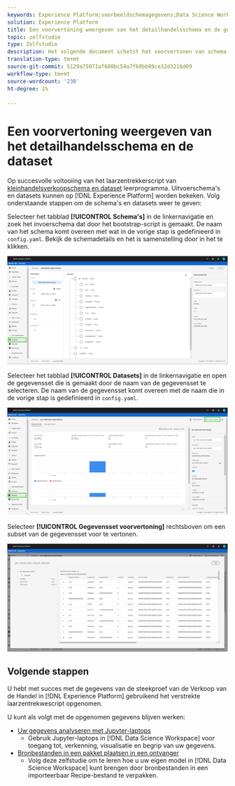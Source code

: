 ```yaml
---
keywords: Experience Platform;voorbeeldschemagegevens;Data Science Workspace;populaire onderwerpen
solution: Experience Platform
title: Een voorvertoning weergeven van het detailhandelsschema en de gegevensset
topic: zelfstudie
type: Zelfstudie
description: Het volgende document schetst het voorvertonen van schema's en datasets op Adobe Experience Platform.
translation-type: tm+mt
source-git-commit: 5129a75071af680bc54a7f60bb89ce32d3216d09
workflow-type: tm+mt
source-wordcount: '238'
ht-degree: 1%

---
```



# Een voorvertoning weergeven van het detailhandelsschema en de dataset

Op succesvolle voltooiing van het laarzentrekkerscript van [kleinhandelsverkoopschema en dataset](./create-retails-sales-dataset.md) leerprogramma. Uitvoerschema&#39;s en datasets kunnen op [!DNL Experience Platform] worden bekeken. Volg onderstaande stappen om de schema&#39;s en datasets weer te geven:

Selecteer het tabblad **[!UICONTROL Schema&#39;s]** in de linkernavigatie en zoek het invoerschema dat door het bootstrap-script is gemaakt. De naam van het schema komt overeen met wat in de vorige stap is gedefinieerd in `config.yaml`. Bekijk de schemadetails en het is samenstelling door in het te klikken.

![](../images/models-recipes/access-data/schema.PNG)

Selecteer het tabblad **[!UICONTROL Datasets]** in de linkernavigatie en open de gegevensset die is gemaakt door de naam van de gegevensset te selecteren. De naam van de gegevensset komt overeen met de naam die in de vorige stap is gedefinieerd in `config.yaml`.

![](../images/models-recipes/access-data/dataset.PNG)

Selecteer **[!UICONTROL Gegevensset voorvertoning]** rechtsboven om een subset van de gegevensset voor te vertonen.

![](../images/models-recipes/access-data/preview.PNG)

## Volgende stappen

U hebt met succes met de gegevens van de steekproef van de Verkoop van de Handel in [!DNL Experience Platform] gebruikend het verstrekte laarzentrekwescript opgenomen.

U kunt als volgt met de opgenomen gegevens blijven werken:
- [Uw gegevens analyseren met Jupyter-laptops](../jupyterlab/analyze-your-data.md)
   - Gebruik Jupyter-laptops in [!DNL Data Science Workspace] voor toegang tot, verkenning, visualisatie en begrip van uw gegevens.
- [Bronbestanden in een pakket plaatsen in een ontvanger](./package-source-files-recipe.md)
   - Volg deze zelfstudie om te leren hoe u uw eigen model in [!DNL Data Science Workspace] kunt brengen door bronbestanden in een importeerbaar Recipe-bestand te verpakken.